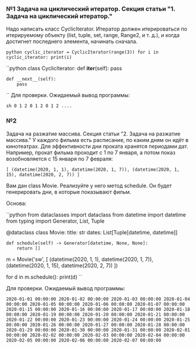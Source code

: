 ### №1 Задача на циклический итератор. Секция статьи "1. Задача на циклический итератор."
Надо написать класс CyclicIterator.
Итератор должен итерироваться по итерируемому объекту (list, tuple, set, range, Range2, и т. д.), и когда достигнет последнего элемента, начинать сначала.

``python
cyclic_iterator = CyclicIterator(range(3))
for i in cyclic_iterator:
    print(i)
``

``python
class CyclicIterator:
    def __iter__(self):
        pass

    def __next__(self):
        pass
``
Для проверки. Ожидаемый вывод программы:

``sh
0
1
2
0
1
2
0
1
2
....
``

### №2

Задача на разжатие массива. Секция статьи "2. Задача на разжатие массива."
У каждого фильма есть расписание, по каким дням он идёт в кинотеатрах. Для эффективности дни проката хранятся периодами дат. Например, прокат фильма проходит с 1 по 7 января, а потом показ возобновляется с 15 января по 7 февраля:

``
[
  (datetime(2020, 1, 1), datetime(2020, 1, 7)),
  (datetime(2020, 1, 15), datetime(2020, 2, 7))
]
``

Вам дан class Movie. Реализуйте у него метод schedule. Он будет генерировать дни, в которые показывают фильм.

Основа:

``python
from dataclasses import dataclass
from datetime import datetime
from typing import Generator, List, Tuple


@dataclass
class Movie:
    title: str
    dates: List[Tuple[datetime, datetime]]

    def schedule(self) -> Generator[datetime, None, None]:
        return []


m = Movie('sw', [
  (datetime(2020, 1, 1), datetime(2020, 1, 7)),
  (datetime(2020, 1, 15), datetime(2020, 2, 7))
])

for d in m.schedule():
    print(d)
``

Для проверки. Ожидаемый вывод программы:

``
2020-01-01 00:00:00
2020-01-02 00:00:00
2020-01-03 00:00:00
2020-01-04 00:00:00
2020-01-05 00:00:00
2020-01-06 00:00:00
2020-01-07 00:00:00
2020-01-15 00:00:00
2020-01-16 00:00:00
2020-01-17 00:00:00
2020-01-18 00:00:00
2020-01-19 00:00:00
2020-01-20 00:00:00
2020-01-21 00:00:00
2020-01-22 00:00:00
2020-01-23 00:00:00
2020-01-24 00:00:00
2020-01-25 00:00:00
2020-01-26 00:00:00
2020-01-27 00:00:00
2020-01-28 00:00:00
2020-01-29 00:00:00
2020-01-30 00:00:00
2020-01-31 00:00:00
2020-02-01 00:00:00
2020-02-02 00:00:00
2020-02-03 00:00:00
2020-02-04 00:00:00
2020-02-05 00:00:00
2020-02-06 00:00:00
2020-02-07 00:00:00
``
